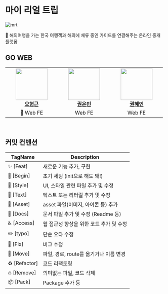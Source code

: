 # 마이 리얼 트립
![mrt](https://github.com/GOSOPT-CDS-TEAM4/MyRealTripClient/assets/65286685/3136f757-1227-43d4-b338-c77b73370d15)

<aside>
🛫 해외여행을 가는 한국 여행객과 해외에 체류 중인 가이드를 연결해주는 온라인 중개 플랫폼

</aside>

## GO WEB
<table>
    <tr align="center">
        <td style="min-width: 150px;">
            <a href="https://github.com/Geun-Oh">
              <img src="https://github.com/Geun-Oh.png" width="100">
              <br />
              <b>오형근</b>
            </a> 
        </td>
        <td style="min-width: 150px;">
            <a href="https://github.com/eunbeann">
              <img src="https://github.com/eunbeann.png" width="100">
              <br />
              <b>권은빈</b>
            </a>
        </td>
        <td style="min-width: 150px;">
            <a href="https://github.com/hae2ni">
              <img src="https://github.com/hae2ni.png" width="100">
              <br />
              <b>권혜인</b>
            </a> 
        </td>
    </tr>
    <tr align="center">
        <td>
            👑 Web FE
        </td>
        <td>
            Web FE
        </td>
        <td>
            Web FE
        </td>
    </tr>
</table>

<br/>

## 커밋 컨벤션

| TagName | Description |
| --- | --- |
| ✨ [Feat] | 새로운 기능 추가, 구현 |
| 🎉 [Begin] |  초기 세팅 (init으로 해도 돼!) |
| 💄 [Style] | UI, 스타일 관련 파일 추가 및 수정 |
| 💬 [Text] | 텍스트 또는 리터럴 추가 및 수정 |
| 🍱 [Asset] | asset 파일(이미지, 아이콘 등) 추가 |
| 📝 [Docs] | 문서 파일 추가 및 수정 (Readme 등) |
| ♿️  [Access] |  웹 접근성 향상을 위한 코드 추가 및 수정 |
| ✏️ [typo] |  단순 오타 수정 |
| 🐛 [Fix] |  버그 수정 |
| 🚚 [Move] | 파일, 경로, route를 옮기거나 이름 변경 |
| ♻️ [Refactor] | 코드 리팩토링 |
| 🔥 [Remove] |  의미없는 파일, 코드 삭제 |
| 📦 [Pack] | Package 추가 등 |

